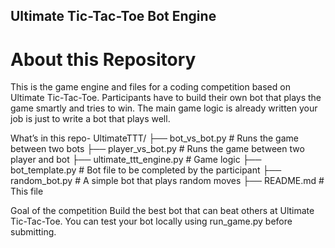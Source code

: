 ## Ultimate Tic-Tac-Toe Bot Engine

# About this Repository
This is the game engine and files for a coding competition based on Ultimate Tic-Tac-Toe.
Participants have to build their own bot that plays the game smartly and tries to win. The main game logic is already written your job is just to write a bot that plays well.


What’s in this repo-
UltimateTTT/
├── bot_vs_bot.py           # Runs the game between two bots
├── player_vs_bot.py        # Runs the game between two player and bot
├── ultimate_ttt_engine.py  # Game logic
├── bot_template.py         # Bot file to be completed by the participant
├── random_bot.py           # A simple bot that plays random moves
├── README.md               # This file


Goal of the competition
Build the best bot that can beat others at Ultimate Tic-Tac-Toe.
You can test your bot locally using run_game.py before submitting.
